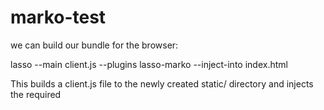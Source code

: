 # marko-test
we can build our bundle for the browser:

lasso --main client.js --plugins lasso-marko --inject-into index.html

This builds a client.js file to the newly created static/ directory and injects the required <script> tags into our HTML page to load our application in the browser. If we had css in the view then <link> tags would have also been added.

Load up that page in your browser and you should see Hello Marko staring back at you.
